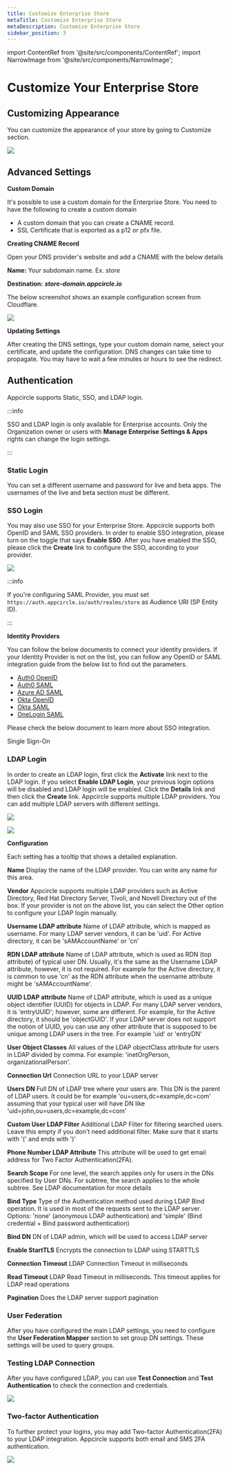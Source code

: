 ```yaml
---
title: Customize Enterprise Store
metaTitle: Customize Enterprise Store
metaDescription: Customize Enterprise Store
sidebar_position: 3
---
```


import ContentRef from '@site/src/components/ContentRef';
import NarrowImage from '@site/src/components/NarrowImage';

# Customize Your Enterprise Store


## Customizing Appearance

You can customize the appearance of your store by going to Customize section.

![](<https://cdn.appcircle.io/docs/assets/entstore-customize.png>)

## Advanced Settings

**Custom Domain**

It's possible to use a custom domain for the Enterprise Store. You need to have the following to create a custom domain

- A custom domain that you can create a CNAME record.
- SSL Certificate that is exported as a p12 or pfx file.

**Creating CNAME Record**

Open your DNS provider's website and add a CNAME with the below details

**Name:** Your subdomain name. Ex. *store*

**Destination:** _**store-domain.appcircle.io**_

The below screenshot shows an example configuration screen from Cloudflare.

![](<https://cdn.appcircle.io/docs/assets/entstore-cname.png>)


**Updating Settings**

After creating the DNS settings, type your custom domain name, select your certificate, and update the configuration. DNS changes can take time to propagate. You may have to wait a few minutes or hours to see the redirect.

<NarrowImage src="https://cdn.appcircle.io/docs/assets/entstore-customdomain.png" />

## Authentication

Appcircle supports Static, SSO, and LDAP login.

:::info

SSO and LDAP login is only available for  Enterprise accounts. Only the Organization owner or users with **Manage Enterprise Settings & Apps** rights can change the login settings.

:::

### Static Login

You can set a different username and password for live and beta apps. The usernames of the live and beta section must be different. 

<NarrowImage src="https://cdn.appcircle.io/docs/assets/entstore-settings.png" />

### SSO Login

You may also use SSO for your Enterprise Store. Appcircle supports both OpenID and SAML SSO providers. In order to enable SSO integration, please turn on the toggle that says **Enable SSO**. After you have enabled the SSO, please click the **Create** link to configure the SSO, according to your provider.

![](<https://cdn.appcircle.io/docs/assets/entstore-ssotoggle.png>)


:::info

If you're configuring SAML Provider, you must set `https://auth.appcircle.io/auth/realms/store` as Audience URI (SP Entity ID).

:::


**Identity Providers​**

You can follow the below documents to connect your identity providers. If your Identity Provider is not on the list, you can follow any OpenID or SAML integration guide from the below list to find out the parameters.

- [Auth0 OpenID](../account/sso/auth-openid.md)
- [Auth0 SAML](../account/sso/auth-saml.md)
- [Azure AD SAML](../account/sso/azure-saml.md)
- [Okta OpenID](../account/sso/okta-openid.md)
- [Okta SAML](../account/sso/okta-saml.md)
- [OneLogin SAML](../account/sso/onelogin-saml.md)

Please check the below document to learn more about SSO integration.

<ContentRef url="/account/sso/single-sign-on">
  Single Sign-On
</ContentRef>

### LDAP Login

In order to create an LDAP login, first click the **Activate** link next to the LDAP login. If you select **Enable LDAP Login**, your previous login options will be disabled and LDAP login will be enabled. Click the **Details** link and then click the **Create** link. Appcircle supports multiple LDAP providers. You can add multiple LDAP servers with different settings. 

![](<https://cdn.appcircle.io/docs/assets/entstore-ldapenable.png>)

![](<https://cdn.appcircle.io/docs/assets/entstore-ldapcreate.png>)


**Configuration**

Each setting has a tooltip that shows a detailed explanation.

**Name**
Display the name of the LDAP provider. You can write any name for this area.

**Vendor**
Appcircle supports multiple LDAP providers such as Active Directory, Red Hat Directory Server, Tivoli, and Novell Directory out of the box. If your provider is not on the above list, you can select the Other option to configure your LDAP login manually.

**Username LDAP attribute**
Name of LDAP attribute, which is mapped as username. For many LDAP server vendors, it can be 'uid'. For Active directory, it can be 'sAMAccountName' or 'cn'

**RDN LDAP attribute**
Name of LDAP attribute, which is used as RDN (top attribute) of typical user DN. Usually, it's the same as the Username LDAP attribute, however, it is not required. For example for the Active directory, it is common to use 'cn' as the RDN attribute when the username attribute might be 'sAMAccountName'.

**UUID LDAP attribute**
Name of LDAP attribute, which is used as a unique object identifier (UUID) for objects in LDAP. For many LDAP server vendors, it is 'entryUUID'; however, some are different. For example, for the Active directory, it should be 'objectGUID'. If your LDAP server does not support the notion of UUID, you can use any other attribute that is supposed to be unique among LDAP users in the tree. For example 'uid' or 'entryDN'

**User Object Classes**
All values of the LDAP objectClass attribute for users in LDAP divided by comma. For example: 'inetOrgPerson, organizationalPerson'.

**Connection Url**
Connection URL to your LDAP server

**Users DN**
Full DN of LDAP tree where your users are. This DN is the parent of LDAP users. It could be for example 'ou=users,dc=example,dc=com' assuming that your typical user will have DN like 'uid=john,ou=users,dc=example,dc=com'

**Custom User LDAP Filter**
Additional LDAP Filter for filtering searched users. Leave this empty if you don't need additional filter. Make sure that it starts with '(' and ends with ')'

**Phone Number LDAP Attribute**
This attribute will be used to get email address  for Two Factor Authentication(2FA).

**Search Scope**
For one level, the search applies only for users in the DNs specified by User DNs. For subtree, the search applies to the whole subtree. See LDAP documentation for more details

**Bind Type**
Type of the Authentication method used during LDAP Bind operation. It is used in most of the requests sent to the LDAP server. Options: 'none' (anonymous LDAP authentication) and 'simple' (Bind credential + Bind password authentication)

**Bind DN**
DN of LDAP admin, which will be used to access LDAP server

**Enable StartTLS**
Encrypts the connection to LDAP using STARTTLS

**Connection Timeout**
LDAP Connection Timeout in milliseconds

**Read Timeout**
LDAP Read Timeout in milliseconds. This timeout applies for LDAP read operations

**Pagination**
Does the LDAP server support pagination

### User Federation
After you have configured the main LDAP settings, you need to configure the **User Federation Mapper** section to set group DN settings. These settings will be used to query groups.


### Testing LDAP Connection

After you have configured LDAP, you can use **Test Connection** and **Test Authentication** to check the connection and credentials.

![](<https://cdn.appcircle.io/docs/assets/entstore-testconnection.png>)


### Two-factor Authentication

To further protect your logins, you may add Two-factor Authentication(2FA) to your LDAP integration. Appcircle supports both email and SMS 2FA authentication. 

![](<https://cdn.appcircle.io/docs/assets/entstore-2fa.png>)
